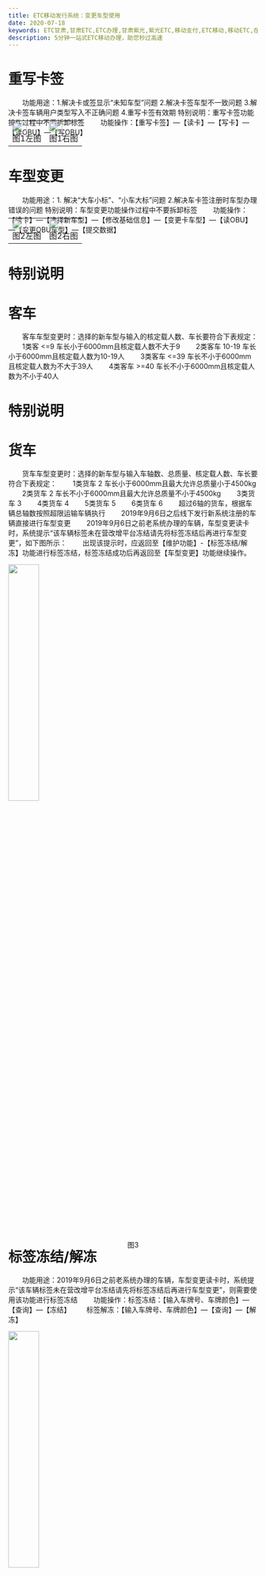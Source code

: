 ```yaml
---
title: ETC移动发行系统：变更车型使用
date: 2020-07-18
keywords: ETC甘肃,甘肃ETC,ETC办理,甘肃紫光,紫光ETC,移动支付,ETC移动,移动ETC,在线充值,ETC办理,卡片办理,OBU办理,OBU激活,ETC手持终端,甘肃ETC办理,甘肃ETC发行,移动发行终端,ETC移动发行系统
description: 5分钟一站式ETC移动办理，助您秒过高速
---
```


# 重写卡签
&emsp;&emsp;功能用途：1.解决卡或签显示“未知车型”问题 2.解决卡签车型不一致问题 3.解决卡签车辆用户类型写入不正确问题 4.重写卡签有效期
              特别说明：重写卡签功能操作过程中不要拆卸标签
&emsp;&emsp;功能操作：【重写卡签】—【读卡】—【写卡】—【读OBU】—【写OBU】          
<table style="margin-top: -47px;">
 <td><img src="/pub-images/apply-27.png"  width="70%" /><div style="text-align:center;">图1左图</div></td>
 <td><img src="/pub-images/apply-28.png"  width="67%" /><div style="text-align:center;">图1右图</div></td>
</table>

# 车型变更
&emsp;&emsp;功能用途：1.	解决“大车小标”、“小车大标”问题 2.解决车卡签注册时车型办理错误的问题
              特别说明：车型变更功能操作过程中不要拆卸标签
&emsp;&emsp;功能操作：【读卡】—【选择新车型】—【修改基础信息】—【变更卡车型】—【读OBU】—【变更OBU车型】—【提交数据】           
<table style="margin-top: -47px;">
 <td><img src="/pub-images/apply-29.png"  width="70%" /><div style="text-align:center;">图2左图</div></td>
 <td><img src="/pub-images/apply-30.png"  width="67%" /><div style="text-align:center;">图2右图</div></td>
</table>

# 特别说明
# 客车
&emsp;&emsp;客车车型变更时：选择的新车型与输入的核定载人数、车长要符合下表规定：
&emsp;&emsp;1类客 <=9	车长小于6000mm且核定载人数不大于9
&emsp;&emsp;2类客车 10-19	车长小于6000mm且核定载人数为10-19人
&emsp;&emsp;3类客车 <=39	车长不小于6000mm且核定载人数为不大于39人
&emsp;&emsp;4类客车 >=40	车长不小于6000mm且核定载人数为不小于40人

# 特别说明
# 货车
&emsp;&emsp;货车车型变更时：选择的新车型与输入车轴数、总质量、核定载人数、车长要符合下表规定：
&emsp;&emsp;1类货车 2	车长小于6000mm且最大允许总质量小于4500kg
&emsp;&emsp;2类货车 2 车长不小于6000mm且最大允许总质量不小于4500kg
&emsp;&emsp;3类货车 3
&emsp;&emsp;4类货车 4
&emsp;&emsp;5类货车 5
&emsp;&emsp;6类货车 6
&emsp;&emsp;超过6轴的货车，根据车辆总轴数按照超限运输车辆执行
&emsp;&emsp;2019年9月6日之后线下发行新系统注册的车辆直接进行车型变更
&emsp;&emsp;2019年9月6日之前老系统办理的车辆，车型变更读卡时，系统提示“该车辆标签未在营改增平台冻结请先将标签冻结后再进行车型变更”，如下图所示：
&emsp;&emsp;出现该提示时，应返回至【维护功能】-【标签冻结/解冻】功能进行标签冻结，标签冻结成功后再返回至【车型变更】功能继续操作。
<table style="margin-top: -47px;">
<img src="/pub-images/apply-31.png"  width="35%" /><div style="text-align:center;">图3</div></td>
 </table>
 
 
# 标签冻结/解冻
&emsp;&emsp;功能用途：2019年9月6日之前老系统办理的车辆，车型变更读卡时，系统提示“该车辆标签未在营改增平台冻结请先将标签冻结后再进行车型变更”，则需要使用该功能进行标签冻结
&emsp;&emsp;功能操作：标签冻结：【输入车牌号、车牌颜色】—【查询】—【冻结】
          &emsp;&emsp;标签解冻：【输入车牌号、车牌颜色】—【查询】—【解冻】 
<table style="margin-top: -47px;">
<img src="/pub-images/apply-32.png"  width="35%" /><div style="text-align:center;">图4</div></td>
</table>

